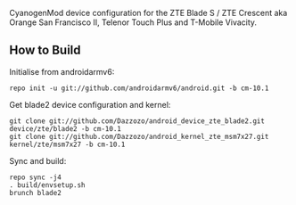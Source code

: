 CyanogenMod device configuration for the ZTE Blade S / ZTE Crescent aka Orange San Francisco II, Telenor Touch Plus and T-Mobile Vivacity.

How to Build
---------------

Initialise from androidarmv6:

    repo init -u git://github.com/androidarmv6/android.git -b cm-10.1

Get blade2 device configuration and kernel:

    git clone git://github.com/Dazzozo/android_device_zte_blade2.git device/zte/blade2 -b cm-10.1
    git clone git://github.com/Dazzozo/android_kernel_zte_msm7x27.git kernel/zte/msm7x27 -b cm-10.1

Sync and build:

    repo sync -j4
    . build/envsetup.sh
    brunch blade2
